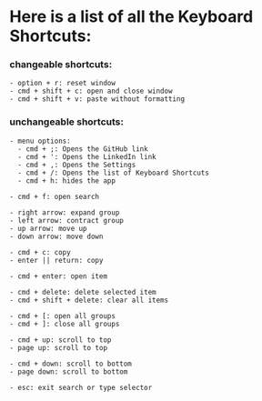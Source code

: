  # Here is a list of all the Keyboard Shortcuts:

 ### changeable shortcuts:
    - option + r: reset window
    - cmd + shift + c: open and close window
    - cmd + shift + v: paste without formatting

 ### unchangeable shortcuts:
    - menu options:
      - cmd + ;: Opens the GitHub link
      - cmd + ': Opens the LinkedIn link
      - cmd + ,: Opens the Settings
      - cmd + /: Opens the list of Keyboard Shortcuts
      - cmd + h: hides the app

    - cmd + f: open search
    
    - right arrow: expand group
    - left arrow: contract group
    - up arrow: move up
    - down arrow: move down

    - cmd + c: copy
    - enter || return: copy

    - cmd + enter: open item

    - cmd + delete: delete selected item
    - cmd + shift + delete: clear all items

    - cmd + [: open all groups
    - cmd + ]: close all groups

    - cmd + up: scroll to top
    - page up: scroll to top

    - cmd + down: scroll to bottom
    - page down: scroll to bottom

    - esc: exit search or type selector